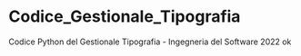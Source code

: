 # Codice_Gestionale_Tipografia
Codice Python del Gestionale Tipografia - Ingegneria del Software 2022
ok
